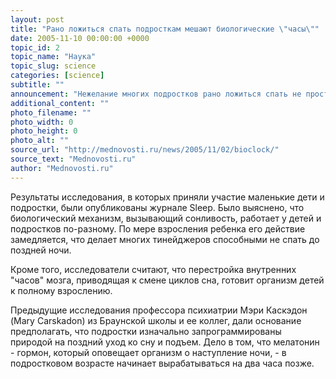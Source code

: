 ```yaml
---
layout: post
title: "Рано ложиться спать подросткам мешают биологические \"часы\""
date: 2005-11-10 00:00:00 +0000
topic_id: 2
topic_name: "Наука"
topic_slug: science
categories: [science]
subtitle: ""
announcement: "Нежелание многих подростков рано ложиться спать не просто протест против родительских правил, оно имеет под собой научное обоснование, пишет The Times. Ученые из медицинской школы Брауна (Brown Medical School) в Провиденсе (штат Род-Айленд) считают, что это признак перестройки биологических \"часов\"."
additional_content: ""
photo_filename: ""
photo_width: 0
photo_height: 0
photo_alt: ""
source_url: "http://mednovosti.ru/news/2005/11/02/bioclock/"
source_text: "Mednovosti.ru"
author: "Mednovosti.ru"
---
```

Результаты исследования, в которых приняли участие маленькие дети и подростки, были опубликованы журнале Sleep. Было выяснено, что биологический механизм, вызывающий сонливость, работает у детей и подростков по-разному. По мере взросления ребенка его действие замедляется, что делает многих тинейджеров способными не спать до поздней ночи.

Кроме того, исследователи считают, что перестройка внутренних "часов" мозга, приводящая к смене циклов сна, готовит организм детей к полному взрослению.

Предыдущие исследования профессора психиатрии Мэри Каскэдон (Mary Carskadon) из Браунской школы и ее коллег, дали основание предполагать, что подростки изначально запрограммированы природой на поздний уход ко сну и подъем. Дело в том, что мелатонин - гормон, который оповещает организм о наступление ночи, - в подростковом возрасте начинает вырабатываться на два часа позже.
